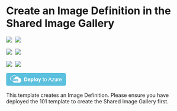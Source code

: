 # Create an Image Definition in the Shared Image Gallery

<IMG SRC="https://azurequickstartsservice.blob.core.windows.net/badges/101-sig-image-definition-create/PublicLastTestDate.svg" />&nbsp;
<IMG SRC="https://azurequickstartsservice.blob.core.windows.net/badges/101-sig-image-definition-create/PublicDeployment.svg" />&nbsp;

<IMG SRC="https://azurequickstartsservice.blob.core.windows.net/badges/101-sig-image-definition-create/FairfaxLastTestDate.svg" />&nbsp;
<IMG SRC="https://azurequickstartsservice.blob.core.windows.net/badges/101-sig-image-definition-create/FairfaxDeployment.svg" />&nbsp;

<IMG SRC="https://azurequickstartsservice.blob.core.windows.net/badges/101-sig-image-definition-create/BestPracticeResult.svg" />&nbsp;
<IMG SRC="https://azurequickstartsservice.blob.core.windows.net/badges/101-sig-image-definition-create/CredScanResult.svg" />&nbsp;

<a href="https://portal.azure.com/#create/Microsoft.Template/uri/https%3A%2F%2Fraw.githubusercontent.com%2FAzure%2Fazure-quickstart-templates%2Fmaster%2F101-sig-image-definition-create%2Fazuredeploy.json" target="_blank">
    <img src="https://raw.githubusercontent.com/Azure/azure-quickstart-templates/master/1-CONTRIBUTION-GUIDE/images/deploytoazure.png"/>
</a>

This template creates an Image Definition. Please ensure you have deployed the 101 template to create the Shared Image Gallery first.

